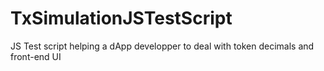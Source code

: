 # TxSimulationJSTestScript
JS Test script helping a dApp developper to deal with token decimals and front-end UI

